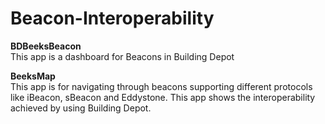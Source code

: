 # Beacon-Interoperability

<b> BDBeeksBeacon </b><br />
    This app is a dashboard for Beacons in Building Depot
    
<b> BeeksMap </b><br />
    This app is for navigating through beacons supporting different protocols like iBeacon, sBeacon and Eddystone. This app shows the interoperability achieved by using Building Depot.
